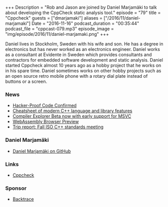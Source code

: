 +++
Description = "Rob and Jason are joined by Daniel Marjamäki to talk about developing the CppCheck static analysis tool."
episode = "79"
title = "Cppcheck"
guests = ["dmarjamaki"]
aliases = ["/2016/11/daniel-marjamaki"]
Date = "2016-11-16"
podcast_duration = "00:35:44"
podcast_file = "cppcast-079.mp3"
episode_image = "img/episode/2016/11/daniel-marjamaki.png"
+++

Daniel lives in Stockholm, Sweden with his wife and son. He has a degree in electronics but has never worked as an electronics engineer. Daniel works as a consultant at Evidente in Sweden which provides consultants and contractors for embedded software development and static analysis.
Daniel started Cppcheck almost 10 years ago as a hobby project that he works on in his spare time. Daniel sometimes works on other hobby projects such as an open source retro mobile phone with a rotary dial plate instead of buttons or a screen.

### News ###

 - [Hacker-Proof Code Confirmed](https://www.quantamagazine.org/20160920-formal-verification-creates-hacker-proof-code/)
 - [Cheatsheet of modern C++ language and library features](https://github.com/AnthonyCalandra/modern-cpp-features)
 - [Compiler Explorer Beta now with early support for MSVC](http://gcc.beta.godbolt.org/)
 - [WebAssembly Browser Preview](https://hacks.mozilla.org/2016/10/webassembly-browser-preview/)
 - [Trip report: Fall ISO C++ standards meeting](https://herbsutter.com/2016/11/15/trip-report-fall-iso-c-standards-meeting-issaquah/)
 
### Daniel Marjamäki ###

 - [Daniel Marjamäki on GitHub](https://github.com/danmar)
 
### Links ###

 - [Cppcheck](http://cppcheck.sourceforge.net/)
 
### Sponsor ###

- [Backtrace](https://www.backtrace.io/cppcast)

